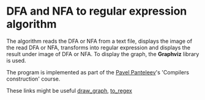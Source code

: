 # DFA and NFA to regular expression algorithm

The algorithm reads the DFA or NFA from a text file,
displays the image of the read DFA or NFA, transforms into regular expression and displays the result under image of DFA or NFA.
To display the graph, the **Graphviz** library is used.

The program is implemented as part of the [Pavel Panteleev](http://intsys.msu.ru/staff/panteleev/)'s 'Compilers construction' course.

These links might be useful [draw_graph](https://graphviz.readthedocs.io/en/stable/index.html#), [to_regex](https://qastack.ru/cs/2016/how-to-convert-finite-automata-to-regular-expressions)
